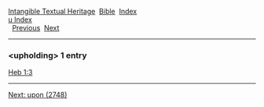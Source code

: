 [Intangible Textual Heritage](../../index)  [Bible](../index) 
[Index](index)   
[u Index](_u_)  
  [Previous](c11999)  [Next](c12001) 

------------------------------------------------------------------------

### &lt;upholding&gt; 1 entry

[Heb 1:3](../kjv/heb001.htm#003)  

------------------------------------------------------------------------

[Next: upon (2748)](c12001)
